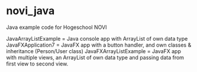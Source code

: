 # novi_java
Java example code for Hogeschool NOVI

JavaArrayListExample = Java console app with ArrayList of own data type
JavaFXApplication7 = JavaFX app with a button handler, and own classes & inheritance (Person/User class)
JavaFXArrayListExample = JavaFX app with multiple views, an ArrayList of own data type and passing data from first view to second view. 

